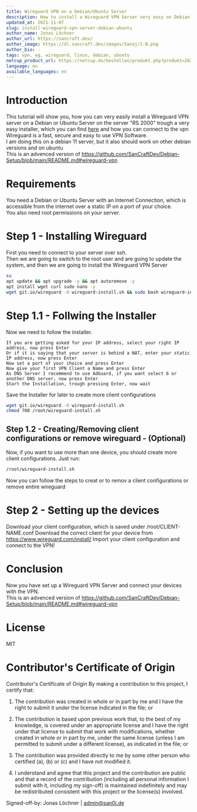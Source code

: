```yaml
---
title: Wireguard VPN on a Debian/Ubuntu Server
description: How to install a Wireguard VPN Server very easy on Debian or Ubuntu servers
updated_at: 2021-11-07
slug: install-wireguard-vpn-server-debian-ubuntu
author_name: Jonas Löchner
author_url: https://sancraft.dev/
author_image: https://dl.sancraft.dev/images/Sanoj/1-B.png
author_bio: -
tags: vpn, wg, wireguard, linux, debian, ubuntu
netcup_product_url: https://netcup.de/bestellen/produkt.php?produkt=2623
language: en
available_languages: en
---
```


# Introduction
This tutorial will show you, how you can very easily install a Wireguard VPN server on a Debian or Ubuntu Server on the server "RS 2000" trough a very easy installer, which you can find [here](https://github.com/Nyr/wireguard-install) and how you can connect to the vpn <br>
Wireguard is a fast, secure and easy to use VPN Software. <br>
I am doing this on a debian 11 server, but it also should work on other debian versions and on ubuntu <br>
This is an advenced version of https://github.com/SanCraftDev/Debian-Setup/blob/main/README.md#wireguard-vpn

# Requirements
You need a Debian or Ubuntu Server with an Internet Connection, which is accessible from the internet over a static IP on a port of your choice.  <br>
You also need root permissions on your server.

# Step 1 - Installing Wireguard
First you need to connect to your server over ssh. <br>
Then we are going to switch to the root user and are going to update the system, and then we are going to install the Wireguard VPN Server
```sh
su
apt update && apt upgrade -y && apt autoremove -y
apt install wget curl sudo nano -y
wget git.io/wireguard -O wireguard-install.sh && sudo bash wireguard-install.sh
```

# Step 1.1 - Follwing the Installer
Now we need to follow the installer. <br>
```
If you are getting asked for your IP address, select your right IP address, now press Enter
Or if it is saying that your server is behind a NAT, enter your static IP address, now press Enter
Now set a port of your choice and press Enter
Now give your first VPN Client a Name and press Enter
As DNS Server I recommend to use AdGuard, if you want select 6 or another DNS server, now press Enter
Start the Installation, trough pressing Enter, now wait
```
Save the Installer for later to create more client configurations
```sh
wget git.io/wireguard -O wireguard-install.sh
chmod 700 /root/wireguard-install.sh
```

## Step 1.2 - Creating/Removing client configurations or remove wireguard - (Optional)
Now, if you want to use more than one device, you should create more client configurations.
Just run:
```sh
/root/wireguard-install.sh
```
Now you can follow the steps to creat or to remov a client configurations or remove entire wireguard

# Step 2 - Setting up the devices
Download your client configuration, which is saved under /root/CLIENT-NAME.conf
Download the correct client for your device from https://www.wireguard.com/install/
Import your client configuration and connect to the VPN!

# Conclusion
Now you have set up a Wireguard VPN Server and connect your devices with the VPN. <br>
This is an advenced version of https://github.com/SanCraftDev/Debian-Setup/blob/main/README.md#wireguard-vpn

# License
MIT

# Contributor's Certificate of Origin
Contributor's Certificate of Origin By making a contribution to this project, I certify that:

 1) The contribution was created in whole or in part by me and I have the right to submit it under the license indicated in the file; or

 2) The contribution is based upon previous work that, to the best of my knowledge, is covered under an appropriate license and I have the right under that license to submit that work with modifications, whether created in whole or in part by me, under the same license (unless I am permitted to submit under a different license), as indicated in the file; or

 3) The contribution was provided directly to me by some other person who certified (a), (b) or (c) and I have not modified it.

 4) I understand and agree that this project and the contribution are public and that a record of the contribution (including all personal information I submit with it, including my sign-off) is maintained indefinitely and may be redistributed consistent with this project or the license(s) involved.

Signed-off-by: Jonas Löchner | [admin@san0j.de](mailto:admin@san0j.de)
